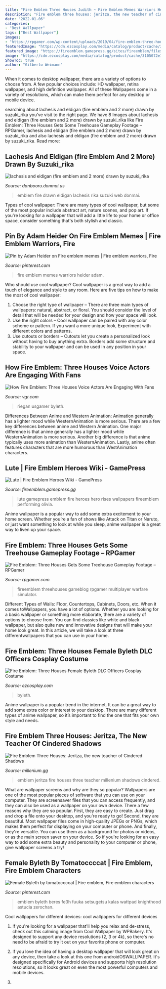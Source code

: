 ```yaml
---
title: "Fire Emblem Three Houses Judith ~ Fire Emblem Memes Warriors Heider Adam"
description: "Fire emblem three houses: jeritza, the new teacher of cindered shadows"
date: "2022-01-06"
categories:
- "Best Wallpaper"
tags: ["Best Wallpaper"]
images:
- "https://rpgamer.com/wp-content/uploads/2019/04/fire-emblem-three-houses_2019-04-26_063.jpg"
featuredImage: "https://cdn.ezcosplay.com/media/catalog/product/cache/3105072e1dab8dc1b1d6ae479769bdcf/f/i/fire_emblem_three_houses_female_byleth_dlc_officers_cosplay_costume.jpg"
featured_image: "https://fireemblem.gamepress.gg/sites/fireemblem/files/2018-02/Lute.png"
image: "https://cdn.ezcosplay.com/media/catalog/product/cache/3105072e1dab8dc1b1d6ae479769bdcf/f/i/fire_emblem_three_houses_female_byleth_dlc_officers_cosplay_costume.jpg"
ShowToc: true
author: "Gilberto Weimann"
---
```



When it comes to desktop wallpaper, there are a variety of options to choose from. A few popular choices include: HD wallpaper, retina wallpaper, and high definition wallpaper. All of these Wallpapers come in a variety of resolutions, which can make them perfect for any desktop or mobile device. 

	

		
searching about lachesis and eldigan (fire emblem and 2 more) drawn by suzuki_rika you've visit to the right page. We have 8 Images about lachesis and eldigan (fire emblem and 2 more) drawn by suzuki_rika like Fire Emblem: Three Houses Gets Some Treehouse Gameplay Footage – RPGamer, lachesis and eldigan (fire emblem and 2 more) drawn by suzuki_rika and also lachesis and eldigan (fire emblem and 2 more) drawn by suzuki_rika. Read more:
		
    
## Lachesis And Eldigan (fire Emblem And 2 More) Drawn By Suzuki_rika

<img loading=lazy src="https://cdn.donmai.us/sample/5a/81/sample-5a81dcf28a24e56597257c7cec0ec425.jpg" onerror="this.onerror=null;this.src='https://tse2.mm.bing.net/th?id=OIP.FQ3Xe0_45b5gnFrc6U9L7gHaKe&amp;pid=15.1';" alt="lachesis and eldigan (fire emblem and 2 more) drawn by suzuki_rika">

_Source: danbooru.donmai.us_

>emblem fire drawn eldigan lachesis rika suzuki web donmai. 

	

Types of cool wallpaper:
There are many types of cool wallpaper, but some of the most popular include abstract art, nature scenes, and pop art. If you're looking for a wallpaper that will add a little life to your home or office space, consider something that's both stylish and classic.

    
## Pin By Adam Heider On Fire Emblem Memes | Fire Emblem Warriors, Fire

<img loading=lazy src="https://i.pinimg.com/736x/db/4f/02/db4f02428db507961358425450069118.jpg" onerror="this.onerror=null;this.src='https://tse1.mm.bing.net/th?id=OIP.CViQLBtIFUzZdMi2DFE_3wHaQk&amp;pid=15.1';" alt="Pin by Adam Heider on Fire emblem memes | Fire emblem warriors, Fire">

_Source: pinterest.com_

>fire emblem memes warriors heider adam. 

	

Who should use cool wallpaper?
Cool wallpaper is a great way to add a touch of elegance and style to any room. Here are five tips on how to make the most of cool wallpaper: 
1) Choose the right type of wallpaper – There are three main types of wallpapers: natural, abstract, or floral. You should consider the level of detail that will be needed for your design and how your space will look. 
2) Use the right colors – Cool wallpaper can be paired with any color scheme or pattern. If you want a more unique look, Experiment with different colors and patterns. 
3) Use cutouts or borders – Cutouts let you create a personalized look without having to buy anything extra. Borders add some structure and stability to your wallpaper and can be used in any position in your space.

    
## How Fire Emblem: Three Houses Voice Actors Are Engaging With Fans

<img loading=lazy src="https://www.vgr.com/wp-content/uploads/2019/08/Claude-von-Riegan.jpg" onerror="this.onerror=null;this.src='https://tse4.mm.bing.net/th?id=OIP.VjKTdLRPf4T0Lomx4p35rQHaEK&amp;pid=15.1';" alt="How Fire Emblem: Three Houses Voice Actors Are Engaging With Fans">

_Source: vgr.com_

>riegan usgamer byleth. 

	

Differences Between Anime and Western Animation: Animation generally has a lighter mood while WesternAnimation is more serious.
There are a few key differences between anime and Western Animation. One major difference is that anime generally has a lighter mood while WesternAnimation is more serious. Another big difference is that anime typically uses more animation than WesternAnimation. Lastly, anime often features characters that are more humorous than WestAnimation characters.

    
## Lute | Fire Emblem Heroes Wiki - GamePress

<img loading=lazy src="https://fireemblem.gamepress.gg/sites/fireemblem/files/2018-02/Lute.png" onerror="this.onerror=null;this.src='https://tse3.mm.bing.net/th?id=OIP.x9udzxL66pcBv0BOw5zgGgHaNK&amp;pid=15.1';" alt="Lute | Fire Emblem Heroes Wiki - GamePress">

_Source: fireemblem.gamepress.gg_

>lute gamepress emblem fire heroes hero rises wallpapers fireemblem performing olivia. 

	

Anime wallpaper is a popular way to add some extra excitement to your home screen. Whether you’re a fan of shows like Attack on Titan or Naruto, or just want something to look at while you sleep, anime wallpaper is a great way to liven up your space.

    
## Fire Emblem: Three Houses Gets Some Treehouse Gameplay Footage – RPGamer

<img loading=lazy src="https://rpgamer.com/wp-content/uploads/2019/04/fire-emblem-three-houses_2019-04-26_063.jpg" onerror="this.onerror=null;this.src='https://tse4.mm.bing.net/th?id=OIP.0rnWBWY-uPrHoy5vGl-hEQHaEK&amp;pid=15.1';" alt="Fire Emblem: Three Houses Gets Some Treehouse Gameplay Footage – RPGamer">

_Source: rpgamer.com_

>fireemblem threehouses gameblog rpgamer multiplayer warfare simulator. 

	

Different Types of Walls: Floor, Countertops, Cabinets, Doors, etc.
When it comes toWallpapers, you have a lot of options. Whether you are looking for a basic wallpaper or something more elaborate, there are a variety of options to choose from. You can find classics like white and black wallpaper, but also quite new and innovative designs that will make your home look great. In this article, we will take a look at three differentwallpapers that you can use in your home.

    
## Fire Emblem: Three Houses Female Byleth DLC Officers Cosplay Costume

<img loading=lazy src="https://cdn.ezcosplay.com/media/catalog/product/cache/3105072e1dab8dc1b1d6ae479769bdcf/f/i/fire_emblem_three_houses_female_byleth_dlc_officers_cosplay_costume.jpg" onerror="this.onerror=null;this.src='https://tse4.mm.bing.net/th?id=OIP.NkOm5oIuM8-620oyxUizTwAAAA&amp;pid=15.1';" alt="Fire Emblem: Three Houses Female Byleth DLC Officers Cosplay Costume">

_Source: ezcosplay.com_

>byleth. 

	

Anime wallpaper is a popular trend in the internet. It can be a great way to add some extra color or interest to your desktop. There are many different types of anime wallpaper, so it’s important to find the one that fits your own style and needs.

    
## Fire Emblem Three Houses: Jeritza, The New Teacher Of Cindered Shadows

<img loading=lazy src="https://static1-www.millenium.gg/articles/0/12/18/0/@/133017-fire-emblem-jeritza-article_image_t-1.png" onerror="this.onerror=null;this.src='https://tse1.mm.bing.net/th?id=OIP.5g5UDUToWo1NZRRB-XfCRwHaEK&amp;pid=15.1';" alt="Fire Emblem Three Houses: Jeritza, the new teacher of Cindered Shadows">

_Source: millenium.gg_

>emblem jeritza fire houses three teacher millenium shadows cindered. 

	

What are wallpaper screens and why are they so popular?
Wallpapers are one of the most popular pieces of software that you can use on your computer. They are screensaver files that you can access frequently, and they can also be used as a wallpaper on your own device. There a few reasons why they are so popular. First, they are easy to create. Just drag and drop a file onto your desktop, and you're ready to go! Second, they are beautiful. Most wallpaper files come in high-quality JPEGs or PNGs, which makes them perfect for displaying on your computer or phone. And finally, they're versatile. You can use them as a background for photos or videos, or as the main screen saver on your device. So if you're looking for an easy way to add some extra beauty and personality to your computer or phone, give wallpaper screens a try!

    
## Female Byleth By Tomatoccccat | Fire Emblem, Fire Emblem Characters

<img loading=lazy src="https://i.pinimg.com/736x/16/d6/11/16d611dd09a1e778c9ab7ce56f2599f4.jpg" onerror="this.onerror=null;this.src='https://tse2.mm.bing.net/th?id=OIP.ArRVgM6kgLLFijMBwxR_lAHaIM&amp;pid=15.1';" alt="Female Byleth by tomatoccccat | Fire emblem, Fire emblem characters">

_Source: pinterest.com_

>emblem byleth beres fe3h fuuka setsugetsu kalas wattpad knighthood astucia zerochan. 

	

Cool wallpapers for different devices:
cool wallpapers for different devices 

1. If you're looking for a wallpaper that'll help you relax and de-stress, check out this calming image from Cool Wallpaper by WPBakery. It's designed to support any device resolutions (2, 3 or 4k), so there's no need to be afraid to try it out on your favorite phone or computer.

2. If you love the idea of having a desktop wallpaper that will look great on any device, then take a look at this one from androidOSWALLPAPER. It's designed specifically for Android devices and supports high resolution resolutions, so it looks great on even the most powerful computers and mobile devices.

3.

